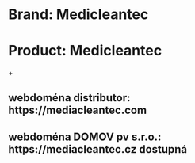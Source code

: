 <h1>Brand: Medicleantec </h1>
<h1>Product: Medicleantec </h1>+
<h2>webdoména distributor: https://mediacleantec.com</h2>
<h2>webdoména DOMOV pv s.r.o.: https://mediacleantec.cz dostupná</h2>
